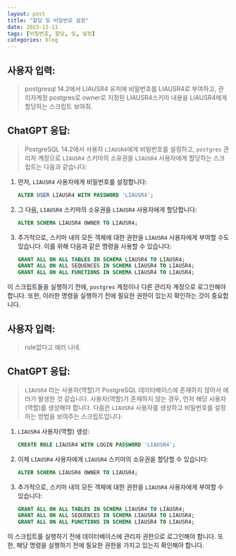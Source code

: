 ```yaml
---
layout: post
title: "할당 및 비밀번호 설정"
date: 2023-12-11
tags: [비밀번호, 할당, 및, 설정]
categories: blog
---
```


## 사용자 입력:
> postgresql 14.2에서 LIAUSR4  유저에 비밀번호를  LIAUSR4로 부여하고, 관리자계정 postgres로 owner로 지정된 LIAUSR4스키마 내용을  LIAUSR4에게 할당하는 스크립트 보여줘.

## ChatGPT 응답:
> PostgreSQL 14.2에서 사용자 `LIAUSR4`에게 비밀번호를 설정하고, `postgres` 관리자 계정으로 `LIAUSR4` 스키마의 소유권을 `LIAUSR4` 사용자에게 할당하는 스크립트는 다음과 같습니다:

1. 먼저, `LIAUSR4` 사용자에게 비밀번호를 설정합니다:
   ```sql
   ALTER USER LIAUSR4 WITH PASSWORD 'LIAUSR4';
   ```

2. 그 다음, `LIAUSR4` 스키마의 소유권을 `LIAUSR4` 사용자에게 할당합니다:
   ```sql
   ALTER SCHEMA LIAUSR4 OWNER TO LIAUSR4;
   ```

3. 추가적으로, 스키마 내의 모든 객체에 대한 권한을 `LIAUSR4` 사용자에게 부여할 수도 있습니다. 이를 위해 다음과 같은 명령을 사용할 수 있습니다:
   ```sql
   GRANT ALL ON ALL TABLES IN SCHEMA LIAUSR4 TO LIAUSR4;
   GRANT ALL ON ALL SEQUENCES IN SCHEMA LIAUSR4 TO LIAUSR4;
   GRANT ALL ON ALL FUNCTIONS IN SCHEMA LIAUSR4 TO LIAUSR4;
   ```

이 스크립트들을 실행하기 전에, `postgres` 계정이나 다른 관리자 계정으로 로그인해야 합니다. 또한, 이러한 명령을 실행하기 전에 필요한 권한이 있는지 확인하는 것이 중요합니다.

## 사용자 입력:
> role없다고 에러 나네.

## ChatGPT 응답:
> `LIAUSR4` 라는 사용자(역할)가 PostgreSQL 데이터베이스에 존재하지 않아서 에러가 발생한 것 같습니다. 사용자(역할)가 존재하지 않는 경우, 먼저 해당 사용자(역할)를 생성해야 합니다. 다음은 `LIAUSR4` 사용자를 생성하고 비밀번호를 설정하는 방법을 보여주는 스크립트입니다:

1. `LIAUSR4` 사용자(역할) 생성:
   ```sql
   CREATE ROLE LIAUSR4 WITH LOGIN PASSWORD 'LIAUSR4';
   ```

2. 이제 `LIAUSR4` 사용자에게 `LIAUSR4` 스키마의 소유권을 할당할 수 있습니다:
   ```sql
   ALTER SCHEMA LIAUSR4 OWNER TO LIAUSR4;
   ```

3. 추가적으로, 스키마 내의 모든 객체에 대한 권한을 `LIAUSR4` 사용자에게 부여할 수 있습니다:
   ```sql
   GRANT ALL ON ALL TABLES IN SCHEMA LIAUSR4 TO LIAUSR4;
   GRANT ALL ON ALL SEQUENCES IN SCHEMA LIAUSR4 TO LIAUSR4;
   GRANT ALL ON ALL FUNCTIONS IN SCHEMA LIAUSR4 TO LIAUSR4;
   ```

이 스크립트를 실행하기 전에 데이터베이스에 관리자 권한으로 로그인해야 합니다. 또한, 해당 명령을 실행하기 전에 필요한 권한을 가지고 있는지 확인해야 합니다.

